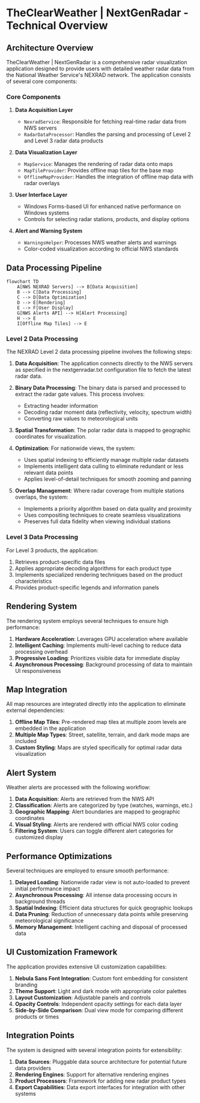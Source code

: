 # TheClearWeather | NextGenRadar - Technical Overview

## Architecture Overview

TheClearWeather | NextGenRadar is a comprehensive radar visualization application designed to provide users with detailed weather radar data from the National Weather Service's NEXRAD network. The application consists of several core components:

### Core Components

1. **Data Acquisition Layer**
   - `NexradService`: Responsible for fetching real-time radar data from NWS servers
   - `RadarDataProcessor`: Handles the parsing and processing of Level 2 and Level 3 radar data products

2. **Data Visualization Layer**
   - `MapService`: Manages the rendering of radar data onto maps
   - `MapTileProvider`: Provides offline map tiles for the base map
   - `OfflineMapProvider`: Handles the integration of offline map data with radar overlays

3. **User Interface Layer**
   - Windows Forms-based UI for enhanced native performance on Windows systems
   - Controls for selecting radar stations, products, and display options

4. **Alert and Warning System**
   - `WarningsHelper`: Processes NWS weather alerts and warnings
   - Color-coded visualization according to official NWS standards

## Data Processing Pipeline

```mermaid
flowchart TD
    A[NWS NEXRAD Servers] --> B[Data Acquisition]
    B --> C[Data Processing]
    C --> D[Data Optimization]
    D --> E[Rendering]
    E --> F[User Display]
    G[NWS Alerts API] --> H[Alert Processing]
    H --> E
    I[Offline Map Tiles] --> E
```

### Level 2 Data Processing

The NEXRAD Level 2 data processing pipeline involves the following steps:

1. **Data Acquisition**: The application connects directly to the NWS servers as specified in the nextgenradar.txt configuration file to fetch the latest radar data.

2. **Binary Data Processing**: The binary data is parsed and processed to extract the radar gate values. This process involves:
   - Extracting header information
   - Decoding radar moment data (reflectivity, velocity, spectrum width)
   - Converting raw values to meteorological units

3. **Spatial Transformation**: The polar radar data is mapped to geographic coordinates for visualization.

4. **Optimization**: For nationwide views, the system:
   - Uses spatial indexing to efficiently manage multiple radar datasets
   - Implements intelligent data culling to eliminate redundant or less relevant data points
   - Applies level-of-detail techniques for smooth zooming and panning

5. **Overlap Management**: Where radar coverage from multiple stations overlaps, the system:
   - Implements a priority algorithm based on data quality and proximity
   - Uses compositing techniques to create seamless visualizations
   - Preserves full data fidelity when viewing individual stations

### Level 3 Data Processing

For Level 3 products, the application:

1. Retrieves product-specific data files
2. Applies appropriate decoding algorithms for each product type
3. Implements specialized rendering techniques based on the product characteristics
4. Provides product-specific legends and information panels

## Rendering System

The rendering system employs several techniques to ensure high performance:

1. **Hardware Acceleration**: Leverages GPU acceleration where available
2. **Intelligent Caching**: Implements multi-level caching to reduce data processing overhead
3. **Progressive Loading**: Prioritizes visible data for immediate display
4. **Asynchronous Processing**: Background processing of data to maintain UI responsiveness

## Map Integration

All map resources are integrated directly into the application to eliminate external dependencies:

1. **Offline Map Tiles**: Pre-rendered map tiles at multiple zoom levels are embedded in the application
2. **Multiple Map Types**: Street, satellite, terrain, and dark mode maps are included
3. **Custom Styling**: Maps are styled specifically for optimal radar data visualization

## Alert System

Weather alerts are processed with the following workflow:

1. **Data Acquisition**: Alerts are retrieved from the NWS API
2. **Classification**: Alerts are categorized by type (watches, warnings, etc.)
3. **Geographic Mapping**: Alert boundaries are mapped to geographic coordinates
4. **Visual Styling**: Alerts are rendered with official NWS color coding
5. **Filtering System**: Users can toggle different alert categories for customized display

## Performance Optimizations

Several techniques are employed to ensure smooth performance:

1. **Delayed Loading**: Nationwide radar view is not auto-loaded to prevent initial performance impact
2. **Asynchronous Processing**: All intense data processing occurs in background threads
3. **Spatial Indexing**: Efficient data structures for quick geographic lookups
4. **Data Pruning**: Reduction of unnecessary data points while preserving meteorological significance
5. **Memory Management**: Intelligent caching and disposal of processed data

## UI Customization Framework

The application provides extensive UI customization capabilities:

1. **Nebula Sans Font Integration**: Custom font embedding for consistent branding
2. **Theme Support**: Light and dark mode with appropriate color palettes
3. **Layout Customization**: Adjustable panels and controls
4. **Opacity Controls**: Independent opacity settings for each data layer
5. **Side-by-Side Comparison**: Dual view mode for comparing different products or times

## Integration Points

The system is designed with several integration points for extensibility:

1. **Data Sources**: Pluggable data source architecture for potential future data providers
2. **Rendering Engines**: Support for alternative rendering engines
3. **Product Processors**: Framework for adding new radar product types
4. **Export Capabilities**: Data export interfaces for integration with other systems
